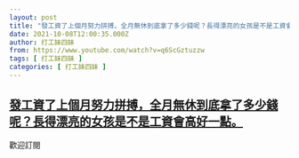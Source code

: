 ```yaml
---
layout: post
title: "發工資了上個月努力拼搏，全月無休到底拿了多少錢呢？長得漂亮的女孩是不是工資會高好一點。"
date: 2021-10-08T12:00:35.000Z
author: 打工妹四妹
from: https://www.youtube.com/watch?v=q6ScGztuzzw
tags: [ 打工妹四妹 ]
categories: [ 打工妹四妹 ]
---
```

<!--1633694435000-->
[發工資了上個月努力拼搏，全月無休到底拿了多少錢呢？長得漂亮的女孩是不是工資會高好一點。](https://www.youtube.com/watch?v=q6ScGztuzzw)
------

<div>
歡迎訂閱
</div>
